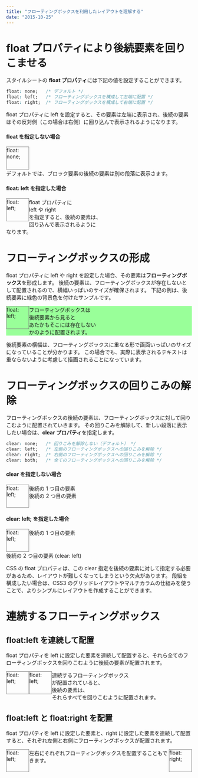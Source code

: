 ```yaml
---
title: "フローティングボックスを利用したレイアウトを理解する"
date: "2015-10-25"
---
```


float プロパティにより後続要素を回りこませる
====

スタイルシートの **float プロパティ**には下記の値を設定することができます。

```css
float: none;   /* デフォルト */
float: left;   /* フローティングボックスを構成して左端に配置 */
float: right;  /* フローティングボックスを構成して右端に配置 */
```

float プロパティに left を設定すると、その要素は左端に表示され、後続の要素はその反対側（この場合は右側）に回り込んで表示されるようになります。

#### float を指定しない場合

<div class="htmlSample">
    <div style="border: solid 1px gray; height:60px; width:60px;">
    float: none;
    </div>
    <div>
    デフォルトでは、ブロック要素の後続の要素は別の段落に表示さます。
    </div>
</div>

#### float: left を指定した場合

<div class="htmlSample">
    <div style="border: solid 1px gray; height:60px; width:60px; float: left">
        float: left;
    </div>
    <div>
        float プロパティに<br>
        left や right<br>
        を指定すると、後続の要素は、<br>
        回り込んで表示されるように<br>
        なります。
    </div>
    <div style="clear:both"></div>
</div>


フローティングボックスの形成
====

float プロパティに left や right を設定した場合、その要素は**フローティングボックス**を形成します。
後続の要素は、フローティングボックスが存在しないとして配置されるので、横幅いっぱいのサイズが確保されます。
下記の例は、後続要素に緑色の背景色を付けたサンプルです。

<div class="htmlSample">
    <div style="border: solid 1px gray; height:60px; width:60px; float: left">
        float: left;
    </div>
    <div style="background: #9f9">
        フローティングボックスは<br>
        後続要素から見ると<br>
        あたかもそこには存在しない<br>
        かのように配置されます。
    </div>
    <div style="clear:both"></div>
</div>

後続要素の横幅は、フローティングボックスに重なる形で画面いっぱいのサイズになっていることが分かります。
この場合でも、実際に表示されるテキストは重ならないように考慮して描画されることになっています。


フローティングボックスの回りこみの解除
====

フローティングボックスの後続の要素は、フローティングボックスに対して回りこむように配置されていきます。
その回りこみを解除して、新しい段落に表示したい場合は、**clear プロパティ**を指定します。

```css
clear: none;   /* 回りこみを解除しない（デフォルト） */
clear: left;   /* 左側のフローティングボックスへの回りこみを解除 */
clear: right;  /* 右側のフローティングボックスへの回りこみを解除 */
clear: both;   /* 全てのフローティングボックスへの回りこみを解除 */
```

#### clear を指定しない場合

<div class="htmlSample">
    <div style="border: solid 1px gray; height:60px; width:60px; float: left">
        float: left;
    </div>
    <div>後続の 1 つ目の要素</div>
    <div>後続の 2 つ目の要素</div>
    <div style="clear:both"></div>
</div>

#### clear: left; を指定した場合

<div class="htmlSample">
    <div style="border: solid 1px gray; height:60px; width:60px; float: left">
        float: left;
    </div>
    <div>後続の 1 つ目の要素</div>
    <div style="clear:left;">後続の 2 つ目の要素 (clear: left)</div>
</div>

CSS の float プロパティは、この clear 指定を後続の要素に対して指定する必要があるため、レイアウトが難しくなってしまうという欠点があります。
段組を構成したい場合は、CSS3 のグリッドレイアウトやマルチカラムの仕組みを使うことで、よりシンプルにレイアウトを作成することができます。


連続するフローティングボックス
====

float:left を連続して配置
----

float プロパティを left に設定した要素を連続して配置すると、それら全てのフローティングボックスを回りこむように後続の要素が配置されます。

<div class="htmlSample">
    <div style="border: solid 1px gray; height:60px; width:60px; float: left">
        float: left;
    </div>
    <div style="border: solid 1px gray; height:60px; width:60px; float: left">
        float: left;
    </div>
    <div>
        連続するフローティングボックス<br>
        が配置されていると、<br>
        後続の要素は、<br>
        それらすべてを回りこむように配置されます。
    </div>
    <div style="clear:both"></div>
</div>


float:left と float:right を配置
----

float プロパティを left に設定した要素と、right に設定した要素を連続して配置すると、それぞれ左側と右側にフローティングボックスが配置されます。

<div class="htmlSample">
    <div style="border: solid 1px gray; height:60px; width:60px; float: left">
        float: left;
    </div>
    <div style="border: solid 1px gray; height:60px; width:60px; float: right">
        float: right;
    </div>
    <div>
        左右にそれぞれフローティングボックスを配置することもできます。
    </div>
    <div style="clear:both"></div>
</div>

